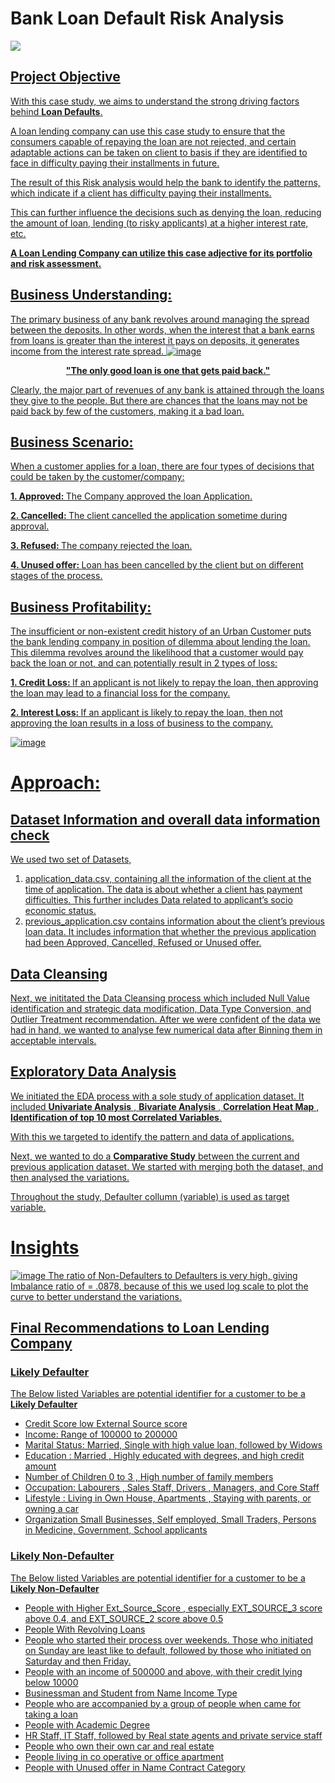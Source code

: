 # Bank Loan Default Risk Analysis

<a href="https://datagrad.github.io/"><img src="https://img.shields.io/badge/My%20Data%20Science%20Projects-Click%20here%20to%20Check%20my%20other%20Projects-blue">

  
## Project Objective
With this case study, we aims to understand the strong driving factors behind <b>Loan Defaults</b>.

A loan lending company can use this case study to ensure that the consumers capable of repaying the loan are not rejected, and certain adaptable actions can be taken on client to basis if they are identified to face in difficulty paying their installments in future.

The result of this Risk analysis would help the bank to identify the patterns, which indicate if a client has difficulty paying their installments.

This can further influence the decisions such as denying the loan, reducing the amount of loan, lending (to risky applicants) at a higher interest rate, etc. 

<b> A Loan Lending Company can utilize this case adjective for its portfolio and risk assessment. </b>

## Business Understanding:
The primary business of any bank revolves around managing the spread between the deposits. In other words, when the interest that a bank earns from loans is greater than the interest it pays on deposits, it generates income from the interest rate spread.
  ![image](https://user-images.githubusercontent.com/73750698/141133748-8c0da7a3-489e-44f8-a36f-a8a3d59506b2.png)

<p align="center">
  <b>	
"The only good loan is one that gets paid back."
    </b>	
</p>

Clearly, the major part of revenues of any bank is attained through the loans they give to the people. But there are chances that the loans may not be paid back by few of the customers, making it a bad loan.

## Business Scenario:
When a customer applies for a loan, there are four types of decisions that could be taken by the customer/company:

<b>	1. Approved:  </b>	 The Company approved the loan Application.

<b>	2. Cancelled:   </b>	The client cancelled the application sometime during approval.

<b>	3. Refused:   </b>	The company rejected the loan.

<b>	4. Unused offer:   </b>	Loan has been cancelled by the client but on different stages of the process.


## Business Profitability:

The insufficient or non-existent credit history of an Urban Customer puts the bank lending company in position of dilemma about lending the loan.
This dilemma revolves around the likelihood that a customer would pay back the loan or not, and can potentially result in 2 types of loss:

<b>	1. Credit Loss:   </b>	If an applicant is not likely to repay the loan, then approving the loan may lead to a financial loss for the company.

<b>	2. Interest Loss:   </b> If an applicant is likely to repay the loan, then not approving the loan results in a loss of business to the company.

![image](https://user-images.githubusercontent.com/73750698/141136353-e3fcfbfe-2ec4-4288-ba75-d8c2ee258f49.png)


# Approach:
## Dataset Information and overall data information check
We used two set of Datasets, 
1. application_data.csv, containing all the information of the client at the time of application. The data is about whether a client has payment difficulties. This further includes Data related to applicant’s socio economic status.
2. previous_application.csv contains information about the client’s previous loan data. It includes information that whether the previous application had been Approved, Cancelled, Refused or Unused offer.

## Data Cleansing
Next, we inititated the Data Cleansing process which included Null Value identification and strategic data modification, Data Type Conversion, and Outlier Treatment recommendation.
After we were confident of the data we had in hand, we wanted to analyse few numerical data after Binning them in acceptable intervals.

## Exploratory Data Analysis
We initiated the EDA process with a sole study of application dataset. It included <b> Univariate Analysis</b> , <b> Bivariate Analysis</b> , <b> Correlation Heat Map</b> , <b> Identification of top 10 most Correlated Variables</b>.

With this we targeted to identify the pattern and data of applications.

Next, we wanted to do a <b> Comparative Study</b>  between the current and previous application dataset. We started with merging both the dataset, and then analysed the variations.

Throughout the study, Defaulter collumn (variable) is used as target variable.

# Insights
![image](https://user-images.githubusercontent.com/73750698/141141851-1a53b254-aa7a-4274-9612-c978038adc49.png)
The ratio of Non-Defaulters to Defaulters is very high, giving Imbalance ratio of = .0878, because of this we used log scale to plot the curve to better understand the variations.


## Final Recommendations to Loan Lending Company
### **Likely Defaulter**
The Below listed Variables are potential identifier for a customer to be a **Likely Defaulter**
* Credit Score low External Source score
* Income: Range of 100000 to 200000
* Marital Status: Married, Single with high value loan, followed by Widows
* Education : Married , Highly educated with degrees, and high credit amount
* Number of Children 0 to 3 , High number of family members
* Occupation: Labourers , Sales Staff, Drivers , Managers, and Core Staff
* Lifestyle : Living in Own House, Apartments , Staying with parents, or owning a car
* Organization Small Businesses, Self employed, Small Traders, Persons in Medicine, Government, School applicants

### **Likely Non-Defaulter** 
The Below listed Variables are potential identifier for a customer to be a **Likely Non-Defaulter** 
* People with Higher Ext_Source_Score , especially EXT_SOURCE_3 score above 0.4, and EXT_SOURCE_2 score above 0.5
* People With Revolving Loans
* People who started their process over weekends. Those who initiated on Sunday are least like to default, followed by those who initiated on Saturday and then Friday.
* People with an income of 500000 and above, with their credit lying below 10000
* Businessman and Student from Name Income Type
* People who are accompanied by a group of people when came for taking a loan
* People with Academic Degree
* HR Staff, IT Staff, followed by Real state agents and private service staff
* People who own their own car and real estate
* People living in co operative or office apartment
* People with Unused offer in Name Contract Category
